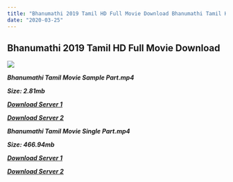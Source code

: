 ```yaml
---
title: "Bhanumathi 2019 Tamil HD Full Movie Download Bhanumathi Tamil HD Movie Download"
date: "2020-03-25"
---
```


## Bhanumathi 2019 Tamil HD Full Movie Download 

![](https://images.moviebuff.com/4eaf5b11-e89c-4bac-9b35-bd4d8763c408?w=1000)

**_Bhanumathi Tamil Movie Sample Part.mp4_**

**_Size: 2.81mb_**

**_[Download Server 1](http://dl2.tamilsrcg.xyz/load/2019/Bhanumathi/Bhanumathi{dd491190c7c44e72d5bc6265d8d28d52dc406d5dbea1734fee0f652b09d71bf7}20HDRip/Bhanumathi{dd491190c7c44e72d5bc6265d8d28d52dc406d5dbea1734fee0f652b09d71bf7}20704x300/Bhanumathi{dd491190c7c44e72d5bc6265d8d28d52dc406d5dbea1734fee0f652b09d71bf7}20(2019){dd491190c7c44e72d5bc6265d8d28d52dc406d5dbea1734fee0f652b09d71bf7}20HDRip{dd491190c7c44e72d5bc6265d8d28d52dc406d5dbea1734fee0f652b09d71bf7}20Sample{dd491190c7c44e72d5bc6265d8d28d52dc406d5dbea1734fee0f652b09d71bf7}20HD.mp4)_**

**_[Download Server 2](http://dl2.tamilsrcg.xyz/load/2019/Bhanumathi/Bhanumathi{dd491190c7c44e72d5bc6265d8d28d52dc406d5dbea1734fee0f652b09d71bf7}20HDRip/Bhanumathi{dd491190c7c44e72d5bc6265d8d28d52dc406d5dbea1734fee0f652b09d71bf7}20704x300/Bhanumathi{dd491190c7c44e72d5bc6265d8d28d52dc406d5dbea1734fee0f652b09d71bf7}20(2019){dd491190c7c44e72d5bc6265d8d28d52dc406d5dbea1734fee0f652b09d71bf7}20HDRip{dd491190c7c44e72d5bc6265d8d28d52dc406d5dbea1734fee0f652b09d71bf7}20Sample{dd491190c7c44e72d5bc6265d8d28d52dc406d5dbea1734fee0f652b09d71bf7}20HD.mp4)_**

**_Bhanumathi Tamil Movie Single Part.mp4_**

**_Size: 466.94mb_**

**_[Download Server 1](http://dl2.tamilsrcg.xyz/load/2019/Bhanumathi/Bhanumathi{dd491190c7c44e72d5bc6265d8d28d52dc406d5dbea1734fee0f652b09d71bf7}20HDRip/Bhanumathi{dd491190c7c44e72d5bc6265d8d28d52dc406d5dbea1734fee0f652b09d71bf7}20704x300/Bhanumathi{dd491190c7c44e72d5bc6265d8d28d52dc406d5dbea1734fee0f652b09d71bf7}20(2019){dd491190c7c44e72d5bc6265d8d28d52dc406d5dbea1734fee0f652b09d71bf7}20HDRip{dd491190c7c44e72d5bc6265d8d28d52dc406d5dbea1734fee0f652b09d71bf7}20HD.mp4)_**

**_[Download Server 2](http://dl2.tamilsrcg.xyz/load/2019/Bhanumathi/Bhanumathi{dd491190c7c44e72d5bc6265d8d28d52dc406d5dbea1734fee0f652b09d71bf7}20HDRip/Bhanumathi{dd491190c7c44e72d5bc6265d8d28d52dc406d5dbea1734fee0f652b09d71bf7}20704x300/Bhanumathi{dd491190c7c44e72d5bc6265d8d28d52dc406d5dbea1734fee0f652b09d71bf7}20(2019){dd491190c7c44e72d5bc6265d8d28d52dc406d5dbea1734fee0f652b09d71bf7}20HDRip{dd491190c7c44e72d5bc6265d8d28d52dc406d5dbea1734fee0f652b09d71bf7}20HD.mp4)_**
